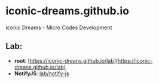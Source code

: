 # iconic-dreams.github.io
Iconic Dreams - Micro Codes Development




## Lab:

* **root**: [https://iconic-dreans.github.io/lab](https://iconic-dreans.github.io/lab)
* **NotifyJS**: [lab/notify-js](https://iconic-dreans.github.io/lab/notify-js/)


